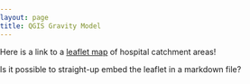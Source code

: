 ```yaml
---
layout: page
title: QGIS Gravity Model
---
```


Here is a link to a [leaflet map](assets/) of hospital catchment areas!

Is it possible to straight-up embed the leaflet in a markdown file?


<!doctype html>
<html lang="en">
    <head>
        <meta charset="utf-8">
        <meta http-equiv="X-UA-Compatible" content="IE=edge">
        <meta name="viewport" content="initial-scale=1,user-scalable=no,maximum-scale=1,width=device-width">
        <meta name="mobile-web-app-capable" content="yes">
        <meta name="apple-mobile-web-app-capable" content="yes">
        <link rel="stylesheet" href="css/leaflet.css">
        <link rel="stylesheet" href="css/qgis2web.css"><link rel="stylesheet" href="css/fontawesome-all.min.css">
        <style>
        html, body, #map {
            width: 100%;
            height: 100%;
            padding: 0;
            margin: 0;
        }
        </style>
        <title>Vincent Falardeau – Northeast US Hospital Catchment Areas</title>
    </head>
    <body>
        <div id="map">
        </div>
        <script src="js/qgis2web_expressions.js"></script>
        <script src="js/leaflet.js"></script>
        <script src="js/leaflet.rotatedMarker.js"></script>
        <script src="js/leaflet.pattern.js"></script>
        <script src="js/leaflet-hash.js"></script>
        <script src="js/Autolinker.min.js"></script>
        <script src="js/rbush.min.js"></script>
        <script src="js/labelgun.min.js"></script>
        <script src="js/labels.js"></script>
        <script src="data/DartmouthHealthServiceAreas_1.js"></script>
        <script src="data/newcatchments_2.js"></script>
        <script src="data/Hospitals_3.js"></script>
        <script>
        var highlightLayer;
        function highlightFeature(e) {
            highlightLayer = e.target;

            if (e.target.feature.geometry.type === 'LineString') {
              highlightLayer.setStyle({
                color: '#ffff00',
              });
            } else {
              highlightLayer.setStyle({
                fillColor: '#ffff00',
                fillOpacity: 1
              });
            }
            highlightLayer.openPopup();
        }
        var map = L.map('map', {
            zoomControl:true, maxZoom:28, minZoom:1
        })
        var hash = new L.Hash(map);
        map.attributionControl.setPrefix('<a href="https://vinfalardeau.github.io" target="_blank">Vincent Falardeau</a> &middot; <a href="https://github.com/tomchadwin/qgis2web" target="_blank">qgis2web</a> &middot; <a href="https://leafletjs.com" title="A JS library for interactive maps">Leaflet</a> &middot; <a href="https://qgis.org">QGIS</a>');
        var autolinker = new Autolinker({truncate: {length: 30, location: 'smart'}});
        var bounds_group = new L.featureGroup([]);
        function setBounds() {
            if (bounds_group.getLayers().length) {
                map.fitBounds(bounds_group.getBounds());
            }
        }
        map.createPane('pane_OSMStandard_0');
        map.getPane('pane_OSMStandard_0').style.zIndex = 400;
        var layer_OSMStandard_0 = L.tileLayer('http://tile.openstreetmap.org/{z}/{x}/{y}.png', {
            pane: 'pane_OSMStandard_0',
            opacity: 0.483,
            attribution: '<a href="https://www.openstreetmap.org/copyright">© OpenStreetMap contributors, CC-BY-SA</a>',
            minZoom: 1,
            maxZoom: 28,
            minNativeZoom: 0,
            maxNativeZoom: 19
        });
        layer_OSMStandard_0;
        map.addLayer(layer_OSMStandard_0);
        function pop_DartmouthHealthServiceAreas_1(feature, layer) {
            layer.on({
                mouseout: function(e) {
                    for (i in e.target._eventParents) {
                        e.target._eventParents[i].resetStyle(e.target);
                    }
                    if (typeof layer.closePopup == 'function') {
                        layer.closePopup();
                    } else {
                        layer.eachLayer(function(feature){
                            feature.closePopup()
                        });
                    }
                },
                mouseover: highlightFeature,
            });
            var popupContent = '<table>\
                    <tr>\
                        <td colspan="2">' + (feature.properties['HSA_label'] !== null ? autolinker.link(feature.properties['HSA_label'].toLocaleString()) : '') + '</td>\
                    </tr>\
                </table>';
            layer.bindPopup(popupContent, {maxHeight: 400});
        }

        function style_DartmouthHealthServiceAreas_1_0() {
            return {
                pane: 'pane_DartmouthHealthServiceAreas_1',
                opacity: 1,
                color: 'rgba(255,185,55,0.7294117647058823)',
                dashArray: '',
                lineCap: 'butt',
                lineJoin: 'miter',
                weight: 1.0,
                fill: true,
                fillOpacity: 1,
                fillColor: 'rgba(255,246,69,0.10196078431372549)',
                interactive: true,
            }
        }
        map.createPane('pane_DartmouthHealthServiceAreas_1');
        map.getPane('pane_DartmouthHealthServiceAreas_1').style.zIndex = 401;
        map.getPane('pane_DartmouthHealthServiceAreas_1').style['mix-blend-mode'] = 'normal';
        var layer_DartmouthHealthServiceAreas_1 = new L.geoJson(json_DartmouthHealthServiceAreas_1, {
            attribution: '',
            interactive: true,
            dataVar: 'json_DartmouthHealthServiceAreas_1',
            layerName: 'layer_DartmouthHealthServiceAreas_1',
            pane: 'pane_DartmouthHealthServiceAreas_1',
            onEachFeature: pop_DartmouthHealthServiceAreas_1,
            style: style_DartmouthHealthServiceAreas_1_0,
        });
        bounds_group.addLayer(layer_DartmouthHealthServiceAreas_1);
        map.addLayer(layer_DartmouthHealthServiceAreas_1);
        function pop_newcatchments_2(feature, layer) {
            layer.on({
                mouseout: function(e) {
                    for (i in e.target._eventParents) {
                        e.target._eventParents[i].resetStyle(e.target);
                    }
                    if (typeof layer.closePopup == 'function') {
                        layer.closePopup();
                    } else {
                        layer.eachLayer(function(feature){
                            feature.closePopup()
                        });
                    }
                },
                mouseover: highlightFeature,
            });
            var popupContent = '<table>\
                    <tr>\
                        <th scope="row">ZIP</th>\
                        <td>' + (feature.properties['ZIP'] !== null ? autolinker.link(feature.properties['ZIP'].toLocaleString()) : '') + '</td>\
                    </tr>\
                    <tr>\
                        <th scope="row">BEDS</th>\
                        <td>' + (feature.properties['BEDS'] !== null ? autolinker.link(feature.properties['BEDS'].toLocaleString()) : '') + '</td>\
                    </tr>\
                    <tr>\
                        <th scope="row">POPULATION</th>\
                        <td>' + (feature.properties['POPULATION'] !== null ? autolinker.link(feature.properties['POPULATION'].toLocaleString()) : '') + '</td>\
                    </tr>\
                </table>';
            layer.bindPopup(popupContent, {maxHeight: 400});
        }

        function style_newcatchments_2_0() {
            return {
                pane: 'pane_newcatchments_2',
                opacity: 1,
                color: 'rgba(167,71,215,0.7176470588235294)',
                dashArray: '',
                lineCap: 'butt',
                lineJoin: 'miter',
                weight: 1.0,
                fill: true,
                fillOpacity: 1,
                fillColor: 'rgba(173,80,213,0.09411764705882353)',
                interactive: true,
            }
        }
        map.createPane('pane_newcatchments_2');
        map.getPane('pane_newcatchments_2').style.zIndex = 402;
        map.getPane('pane_newcatchments_2').style['mix-blend-mode'] = 'normal';
        var layer_newcatchments_2 = new L.geoJson(json_newcatchments_2, {
            attribution: '',
            interactive: true,
            dataVar: 'json_newcatchments_2',
            layerName: 'layer_CustomHospitalCatchmentAreas_2',
            pane: 'pane_newcatchments_2',
            onEachFeature: pop_newcatchments_2,
            style: style_newcatchments_2_0,
        });
        bounds_group.addLayer(layer_newcatchments_2);
        map.addLayer(layer_newcatchments_2);
        function pop_Hospitals_3(feature, layer) {
            layer.on({
                mouseout: function(e) {
                    for (i in e.target._eventParents) {
                        e.target._eventParents[i].resetStyle(e.target);
                    }
                    if (typeof layer.closePopup == 'function') {
                        layer.closePopup();
                    } else {
                        layer.eachLayer(function(feature){
                            feature.closePopup()
                        });
                    }
                },
                mouseover: highlightFeature,
            });
            var popupContent = '<table>\
                    <tr>\
                        <th scope="row">ZIP</th>\
                        <td>' + (feature.properties['ZIP'] !== null ? autolinker.link(feature.properties['ZIP'].toLocaleString()) : '') + '</td>\
                    </tr>\
                    <tr>\
                        <th scope="row">BEDS</th>\
                        <td>' + (feature.properties['BEDS'] !== null ? autolinker.link(feature.properties['BEDS'].toLocaleString()) : '') + '</td>\
                    </tr>\
                </table>';
            layer.bindPopup(popupContent, {maxHeight: 400});
        }

        function style_Hospitals_3_0() {
            return {
                pane: 'pane_Hospitals_3',
                radius: 1.6,
                opacity: 1,
                color: 'rgba(0,94,14,1.0)',
                dashArray: '',
                lineCap: 'butt',
                lineJoin: 'miter',
                weight: 1,
                fill: true,
                fillOpacity: 1,
                fillColor: 'rgba(0,112,7,0.30980392156862746)',
                interactive: true,
            }
        }
        map.createPane('pane_Hospitals_3');
        map.getPane('pane_Hospitals_3').style.zIndex = 403;
        map.getPane('pane_Hospitals_3').style['mix-blend-mode'] = 'normal';
        var layer_Hospitals_3 = new L.geoJson(json_Hospitals_3, {
            attribution: '',
            interactive: true,
            dataVar: 'json_Hospitals_3',
            layerName: 'layer_Hospitals_3',
            pane: 'pane_Hospitals_3',
            onEachFeature: pop_Hospitals_3,
            pointToLayer: function (feature, latlng) {
                var context = {
                    feature: feature,
                    variables: {}
                };
                return L.circleMarker(latlng, style_Hospitals_3_0(feature));
            },
        });
        bounds_group.addLayer(layer_Hospitals_3);
        map.addLayer(layer_Hospitals_3);
            var title = new L.Control();
            title.onAdd = function (map) {
                this._div = L.DomUtil.create('div', 'info');
                this.update();
                return this._div;
            };
            title.update = function () {
                this._div.innerHTML = '<h2>Vincent Falardeau – Northeast US Hospital Catchment Areas</h2>';
            };
            title.addTo(map);
            var abstract = new L.Control({'position':'bottomleft'});
            abstract.onAdd = function (map) {
                this._div = L.DomUtil.create('div',
                'leaflet-control abstract');
                this._div.id = 'abstract'

                    abstract.show();
                    return this._div;
                };
                abstract.show = function () {
                    this._div.classList.remove("abstract");
                    this._div.classList.add("abstractUncollapsed");
                    this._div.innerHTML = 'This map compares Dartmouth Atlas HSAs (Health Service Areas) to a customized layer of hospital catchment areas, generated using a gravity model of spatial interaction. The primary focus is on which towns are likely to go to which hospitals for health services. Hover over features to see the zipcodes of hospital clusters, the number of hospital beds, the population in a service/catchment area, or the name of a Dartmouth HSA. See the legend in the upper right for clarification, or to toggle layers on/off.';
            };
            abstract.addTo(map);
        var baseMaps = {};
        L.control.layers(baseMaps,{'<img src="legend/Hospitals_3.png" /> Hospitals': layer_Hospitals_3,'<img src="legend/CustomHospitalCatchmentAreas_2.png" /> Custom Hospital Catchment Areas': layer_newcatchments_2,'<img src="legend/DartmouthHealthServiceAreas_1.png" /> Dartmouth Health Service Areas': layer_DartmouthHealthServiceAreas_1,"OSM Standard": layer_OSMStandard_0,}).addTo(map);
        setBounds();
        </script>
    </body>
</html>
